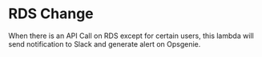 # RDS Change #

When there is an API Call on RDS except for certain users, this lambda will send notification to Slack and generate alert on Opsgenie.